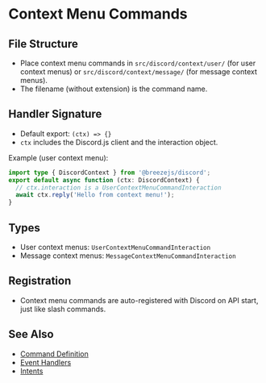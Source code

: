 # Context Menu Commands

## File Structure
- Place context menu commands in `src/discord/context/user/` (for user context menus) or `src/discord/context/message/` (for message context menus).
- The filename (without extension) is the command name.

## Handler Signature
- Default export: `(ctx) => {}`
- `ctx` includes the Discord.js client and the interaction object.

Example (user context menu):
```ts
import type { DiscordContext } from '@breezejs/discord';
export default async function (ctx: DiscordContext) {
  // ctx.interaction is a UserContextMenuCommandInteraction
  await ctx.reply('Hello from context menu!');
}
```

## Types
- User context menus: `UserContextMenuCommandInteraction`
- Message context menus: `MessageContextMenuCommandInteraction`

## Registration
- Context menu commands are auto-registered with Discord on API start, just like slash commands.

## See Also
- [Command Definition](commands.md)
- [Event Handlers](events.md)
- [Intents](intents.md) 